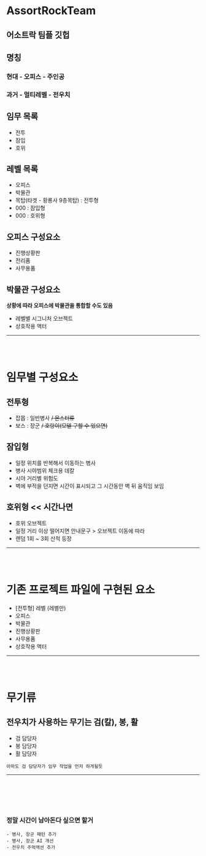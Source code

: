 # AssortRockTeam
어소트락 팀플 깃헙
---

## 명칭
### 현대 - 오피스 - 주인공
### 과거 - 멀티레벨 - 전우치

## 임무 목록
- 전투 
- 잠입 
- 호위

## 레벨 목록
- 오피스
- 박물관
- 목탑(타겟 - 황룡사 9층목탑) : 전투형
- 000 : 잠입형
- 000 : 호위형

## 오피스 구성요소
- 진행상황판
- 전리품
- 사무용품

## 박물관 구성요소
**__상황에 따라 오피스에 박물관을 통합할 수도 있음__**
- 레벨별 시그니처 오브젝트
- 상호작용 액터

---
<br><br>

# 임무별 구성요소

## 전투형
- 잡몹 : 일반병사 ~~/ 몬스터류~~
- 보스 : 장군 ~~/ 호랑이(모델 구할 수 있으면)~~

## 잠입형
- 일정 위치를 반복해서 이동하는 병사
- 병사 시야범위 체크용 데칼
- 시야 거리별 위험도
- 벽에 부적을 던지면 시간이 표시되고 그 시간동안 벽 뒤 움직임 보임

## 호위형 << 시간나면
- 호위 오브젝트
- 일정 거리 이상 떨어지면 안내문구 > 오브젝트 이동에 따라
- 랜덤 1회 ~ 3회 산적 등장

---
<br><br>

# 기존 프로젝트 파일에 구현된 요소
- [전투형] 레벨 (레벨만)
- 오피스
- 박물관
- 진행상황판
- 사무용품
- 상호작용 액터

---
<br><br>

# 무기류
## 전우치가 사용하는 무기는 검(칼), 봉, 활
- 검 담당자
- 봉 담당자
- 활 담당자

`아마도 검 담당자가 임무 작업을 먼저 하게될듯`


---
<br><br><br><br>

### 정말 시간이 남아돈다 싶으면 할거
```- 배그처럼 벽뒤에서 고개만 숙여서 오른쪽 왼쪽 시야 넓히기
- 병사, 장군 패턴 추가
- 병사, 장군 AI 개선
- 전우치 주먹액션 추가
```